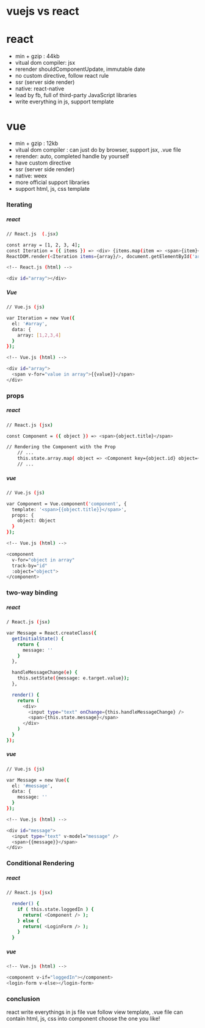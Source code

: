 # vuejs vs react

# react
  - min + gzip : 44kb
  - vitual dom compiler: jsx
  - rerender shouldComponentUpdate, immutable date
  - no custom directive, follow react rule
  - ssr (server side render)
  - native: react-native
  - lead by fb, full of third-party JavaScript libraries
  - write everything in js, support template

# vue
  - min + gzip : 12kb
  - vitual dom compiler : can just do by browser, support jsx, .vue file
  - rerender:  auto, completed handle by yourself
  - have custom directive
  - ssr (server side render)
  - native: weex
  - more official support libraries
  - support html, js, css template

### Iterating

##### react

```sh
// React.js  (.jsx)

const array = [1, 2, 3, 4];
const Iteration = ({ items }) => <div> {items.map(item => <span>{item}</span>)} </div>;
ReactDOM.render(<Iteration items={array}/>, document.getElementById('array'));

<!-- React.js (html) -->

<div id="array"></div>
```


##### Vue
```sh
// Vue.js (js)

var Iteration = new Vue({
  el: '#array',
  data: {
    array: [1,2,3,4]
  }
});

<!-- Vue.js (html) -->

<div id="array">
  <span v-for="value in array">{{value}}</span>
</div>
```

### props

##### react

```sh
// React.js (jsx)

const Component = ({ object }) => <span>{object.title}</span>

// Rendering the Component with the Prop
    // ...
    this.state.array.map( object => <Component key={object.id} object={object} />
    // ...
```
##### vue
```sh
// Vue.js (js)

var Component = Vue.component('component', {
  template: '<span>{{object.title}}</span>',
  props: {
    object: Object
  }
});

<!-- Vue.js (html) -->

<component
  v-for="object in array"
  track-by="id"
  :object="object">
</component>
```

### two-way binding

##### react

```sh
/ React.js (jsx)

var Message = React.createClass({
  getInitialState() {
    return {
      message: ''
    }
  },

  handleMessageChange(e) {
    this.setState({message: e.target.value});
  },

  render() {
    return (
      <div>
        <input type="text" onChange={this.handleMessageChange} />
        <span>{this.state.message}</span>
      </div>
    )
  }
});
```

##### vue

```sh
// Vue.js (js)

var Message = new Vue({
  el: '#message',
  data: {
    message: ''
  }
});

<!-- Vue.js (html) -->

<div id="message">
  <input type="text" v-model="message" />
  <span>{{message}}</span>
</div>

```

### Conditional Rendering

##### react

```sh
// React.js (jsx)

  render() {
    if ( this.state.loggedIn ) {
      return( <Component /> );
    } else {
      return( <LoginForm /> );
    }
  }
```

##### vue

```sh
<!-- Vue.js (html) -->

<component v-if="loggedIn"></component>
<login-form v-else></login-form>
```

### conclusion

react write everythings in js file
vue follow view template, .vue file can contain html, js, css into component
choose the one you like!
